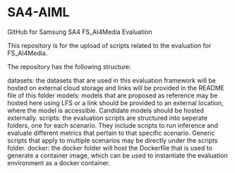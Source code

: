 # SA4-AIML
GitHub for Samsung SA4 FS_AI4Media Evaluation

This repository is for the upload of scripts related to the evaluation for FS_AI4Media.

The repository has the following structure:

datasets: the datasets that are used in this evaluation framework will be hosted on external cloud storage and links will be provided in the README file of this folder
models: models that are proposed as reference may be hosted here using LFS or a link should be provided to an external location, where the model is accessible. Candidate models should be hosted externally.
scripts: the evaluation scripts are structured into seperate folders, one for each scenario. They include scripts to run inference and evaluate different metrics that pertain to that specific scenario. Generic scripts that apply to multiple scenarios may be directly under the scripts folder.
docker: the docker folder will host the Dockerfile that is used to generate a container image, which can be used to instantiate the evaluation environment as a docker container.
